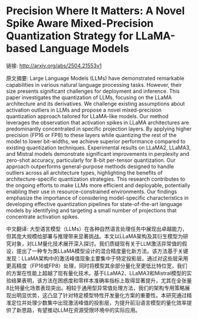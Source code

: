 # Precision Where It Matters: A Novel Spike Aware Mixed-Precision Quantization Strategy for LLaMA-based Language Models

链接: http://arxiv.org/abs/2504.21553v1

原文摘要:
Large Language Models (LLMs) have demonstrated remarkable capabilities in
various natural language processing tasks. However, their size presents
significant challenges for deployment and inference. This paper investigates
the quantization of LLMs, focusing on the LLaMA architecture and its
derivatives. We challenge existing assumptions about activation outliers in
LLMs and propose a novel mixed-precision quantization approach tailored for
LLaMA-like models. Our method leverages the observation that activation spikes
in LLaMA architectures are predominantly concentrated in specific projection
layers. By applying higher precision (FP16 or FP8) to these layers while
quantizing the rest of the model to lower bit-widths, we achieve superior
performance compared to existing quantization techniques. Experimental results
on LLaMA2, LLaMA3, and Mistral models demonstrate significant improvements in
perplexity and zero-shot accuracy, particularly for 8-bit per-tensor
quantization. Our approach outperforms general-purpose methods designed to
handle outliers across all architecture types, highlighting the benefits of
architecture-specific quantization strategies. This research contributes to the
ongoing efforts to make LLMs more efficient and deployable, potentially
enabling their use in resource-constrained environments. Our findings emphasize
the importance of considering model-specific characteristics in developing
effective quantization pipelines for state-of-the-art language models by
identifying and targeting a small number of projections that concentrate
activation spikes.

中文翻译:
大型语言模型（LLMs）在各种自然语言处理任务中展现出卓越能力，但其庞大规模给部署与推理带来显著挑战。本文以LLaMA架构及其衍生模型为研究对象，对LLM量化技术展开深入探讨。我们质疑现有关于LLM激活异常值的假设，提出了一种专为类LLaMA模型设计的混合精度量化新方法。该方法基于关键发现：LLaMA架构中的激活峰值现象主要集中于特定投影层。通过对这些层采用更高精度（FP16或FP8）处理，同时将模型其余部分量化至更低比特位宽，我们的方案在性能上超越了现有量化技术。基于LLaMA2、LLaMA3和Mistral模型的实验结果表明，该方法在困惑度和零样本准确率指标上取得显著提升，尤其在全张量8比特量化场景表现突出。相较于通用型异常值处理方法，我们的架构专用策略展现出明显优势，这凸显了针对特定模型特性开发量化方案的重要性。本研究通过精准定位并处理少数集中出现激活峰值的投影层，为提升前沿语言模型的量化效率提供了新思路，有望推动LLM在资源受限环境中的实际应用。
